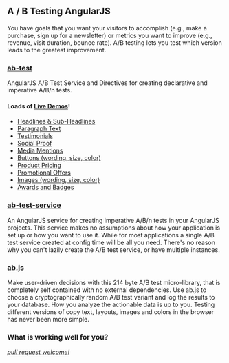 ## A / B Testing AngularJS

You have goals that you want your visitors to accomplish (e.g., make a purchase, sign up for a newsletter) or metrics you want to improve (e.g., revenue, visit duration, bounce rate). A/B testing lets you test which version leads to the greatest improvement. 

### [ab-test](https://github.com/daniellmb/ab-test)

AngularJS A/B Test Service and Directives for creating declarative and imperative A/B/n tests.

#### Loads of [Live Demos](http://daniellmb.github.io/ab-test/demo/)!

  - [Headlines & Sub-Headlines](http://daniellmb.github.io/ab-test/demo/index.html#Headlines)
  - [Paragraph Text](http://daniellmb.github.io/ab-test/demo/index.html#Paragraph)
  - [Testimonials](http://daniellmb.github.io/ab-test/demo/index.html#Testimonials)
  - [Social Proof](http://daniellmb.github.io/ab-test/demo/index.html#Social)
  - [Media Mentions](http://daniellmb.github.io/ab-test/demo/index.html#Media)
  - [Buttons (wording, size, color)](http://daniellmb.github.io/ab-test/demo/index.html#Buttons)
  - [Product Pricing](http://daniellmb.github.io/ab-test/demo/index.html#Pricing)
  - [Promotional Offers](http://daniellmb.github.io/ab-test/demo/index.html#Promotional)
  - [Images (wording, size, color)](http://daniellmb.github.io/ab-test/demo/index.html#Images)
  - [Awards and Badges](http://daniellmb.github.io/ab-test/demo/index.html#Awards)

### [ab-test-service](https://github.com/daniellmb/ab-test-service)

An AngularJS service for creating imperative A/B/n tests in your AngularJS projects. This service makes no assumptions
about how your application is set up or how you want to use it. While for most applications a single A/B test service
created at config time will be all you need. There's no reason why you can't lazily create the A/B test service, or have
multiple instances.

### [ab.js](https://github.com/daniellmb/ab.js)

Make user-driven decisions with this 214 byte A/B test micro-library, that is completely self contained with no external dependencies. Use ab.js to choose a cryptographically random A/B test variant and log the results to your database. How you analyze the actionable data is up to you. Testing different versions of copy text, layouts, images and colors in the browser has never been more simple.

### What is working well for you?

*[pull request welcome!](../#contributing-test-patterns)*
